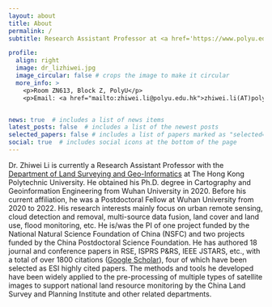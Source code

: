 ```yaml
---
layout: about
title: About
permalink: /
subtitle: Research Assistant Professor at <a href='https://www.polyu.edu.hk/'>The Hong Kong Polytechnic University</a>

profile:
  align: right
  image: dr_lizhiwei.jpg
  image_circular: false # crops the image to make it circular
  more_info: >
    <p>Room ZN613, Block Z, PolyU</p>
    <p>Email: <a href="mailto:zhiwei.li@polyu.edu.hk">zhiwei.li(AT)polyu.edu.hk</a></p>


news: true  # includes a list of news items
latest_posts: false  # includes a list of the newest posts
selected_papers: false # includes a list of papers marked as "selected={true}"
social: true  # includes social icons at the bottom of the page
---
```


Dr. Zhiwei Li is currently a Research Assistant Professor with the <a href='https://www.polyu.edu.hk/lsgi/'>Department of Land Surveying and Geo-Informatics</a> at The Hong Kong Polytechnic University. He obtained his Ph.D. degree in Cartography and Geoinformation Engineering from Wuhan University in 2020. Before his current affiliation, he was a Postdoctoral Fellow at Wuhan University from 2020 to 2022. His research interests mainly focus on urban remote sensing, cloud detection and removal, multi-source data fusion, land cover and land use, flood monitoring, etc. He is/was the PI of one project funded by the National Natural Science Foundation of China (NSFC) and two projects funded by the China Postdoctoral Science Foundation. He has authored 18 journal and conference papers in RSE, ISPRS P&RS, IEEE JSTARS, etc., with a total of over 1800 citations (<a href='https://scholar.google.com/citations?user=SlXpfWMAAAAJ'>Google Scholar</a>), four of which have been selected as ESI highly cited papers. The methods and tools he developed have been widely applied to the pre-processing of multiple types of satellite images to support national land resource monitoring by the China Land Survey and Planning Institute and other related departments.

